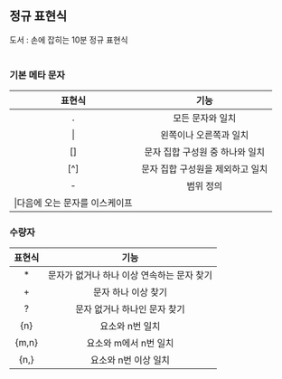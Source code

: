 ## 정규 표현식
도서 : 손에 잡히는 10분 정규 표현식
</br></br>

### 기본 메타 문자
|표현식|기능|
|:---:|:---:|
|.|모든 문자와 일치|
|\||왼쪽이나 오른쪽과 일치|
|[]|문자 집합 구성원 중 하나와 일치|
|[^]|문자 집합 구성원을 제외하고 일치|
|-|범위 정의|
|\|다음에 오는 문자를 이스케이프|

### 수량자
|표현식|기능|
|:---:|:---:|
|*|문자가 없거나 하나 이상 연속하는 문자 찾기|
|+|문자 하나 이상 찾기|
|?|문자 없거나 하나인 문자 찾기|
|{n}|요소와 n번 일치|
|{m,n}|요소와 m에서 n번 일치|
|{n,}|요소와 n번 이상 일치|
